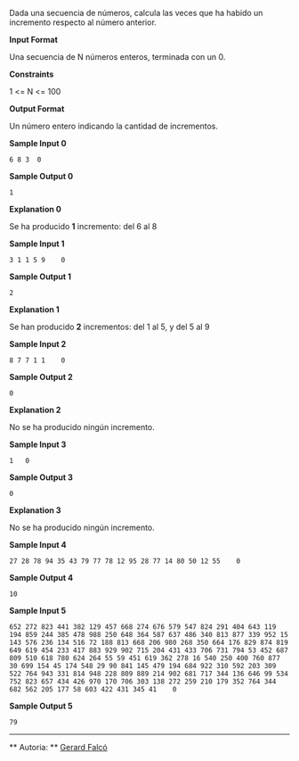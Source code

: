 Dada una secuencia de números, calcula las veces que ha habido un
incremento respecto al número anterior.

**Input Format**

Una secuencia de N números enteros, terminada con un 0.

**Constraints**

1 \<= N \<= 100

**Output Format**

Un número entero indicando la cantidad de incrementos.

**Sample Input 0**

    6 8 3  0

**Sample Output 0**

``` 
1
```

**Explanation 0**

Se ha producido **1** incremento: del 6 al 8

**Sample Input 1**

    3 1 1 5 9    0

**Sample Output 1**

``` 
2
```

**Explanation 1**

Se han producido **2** incrementos: del 1 al 5, y del 5 al 9

**Sample Input 2**

    8 7 7 1 1    0

**Sample Output 2**

``` 
0
```

**Explanation 2**

No se ha producido ningún incremento.

**Sample Input 3**

    1   0

**Sample Output 3**

``` 
0
```

**Explanation 3**

No se ha producido ningún incremento.

**Sample Input 4**

    27 28 78 94 35 43 79 77 78 12 95 28 77 14 80 50 12 55    0

**Sample Output 4**

``` 
10
```

**Sample Input 5**

    652 272 823 441 382 129 457 668 274 676 579 547 824 291 404 643 119 194 859 244 385 478 988 250 648 364 587 637 486 340 813 877 339 952 15 143 576 236 134 516 72 188 813 668 206 980 268 350 664 176 829 874 819 649 619 454 233 417 883 929 902 715 204 431 433 706 731 794 53 452 687 809 510 618 780 624 264 55 59 451 619 362 278 16 540 250 400 760 877 30 699 154 45 174 548 29 90 841 145 479 194 684 922 310 592 203 309 522 764 943 331 814 948 228 809 889 214 902 681 717 344 136 646 99 534 752 823 657 434 426 970 170 706 303 138 272 259 210 179 352 764 344 682 562 205 177 58 603 422 431 345 41    0

**Sample Output 5**

``` 
79
```

----------

** Autoria: **
[Gerard Falcó](https://github.com/gerardfp)
